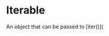 # Iterable
An object that can be passed to [iter()](
<!--stackedit_data:
eyJoaXN0b3J5IjpbODYxNzQyNTkzLC0xOTQ3NjAxNTU3XX0=
-->